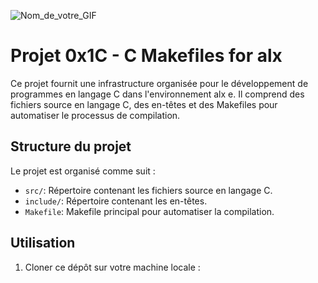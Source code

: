 ![Nom_de_votre_GIF](https://media.tenor.com/_DOBjnGspYAAAAAM/code-coding.gif)

# Projet 0x1C - C Makefiles for alx

Ce projet fournit une infrastructure organisée pour le développement de programmes en langage C dans l'environnement alx e. Il comprend des fichiers source en langage C, des en-têtes et des Makefiles pour automatiser le processus de compilation.

## Structure du projet

Le projet est organisé comme suit :

- `src/`: Répertoire contenant les fichiers source en langage C.
- `include/`: Répertoire contenant les en-têtes.
- `Makefile`: Makefile principal pour automatiser la compilation.

## Utilisation

1. Cloner ce dépôt sur votre machine locale :

